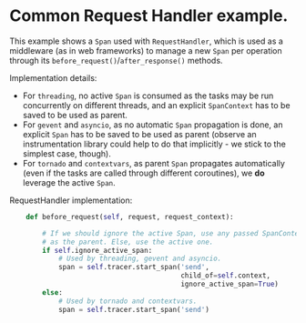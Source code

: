 # Common Request Handler example.

This example shows a `Span` used with `RequestHandler`, which is used as a middleware (as in web frameworks) to manage a new `Span` per operation through its `before_request()`/`after_response()` methods.

Implementation details:
- For `threading`, no active `Span` is consumed as the tasks may be run concurrently on different threads, and an explicit `SpanContext` has to be saved to be used as parent.
- For `gevent` and `asyncio`, as no automatic `Span` propagation is done, an explicit `Span` has to be saved to be used as parent (observe an instrumentation library could help to do that implicitly - we stick to the simplest case, though).
- For `tornado` and `contextvars`, as parent `Span` propagates automatically (even if the tasks are called through different coroutines), we **do** leverage the active `Span`.


RequestHandler implementation:
```python
    def before_request(self, request, request_context):

        # If we should ignore the active Span, use any passed SpanContext
        # as the parent. Else, use the active one.
        if self.ignore_active_span:
            # Used by threading, gevent and asyncio.
            span = self.tracer.start_span('send',
                                          child_of=self.context,
                                          ignore_active_span=True)
        else:
            # Used by tornado and contextvars.
            span = self.tracer.start_span('send')
```
